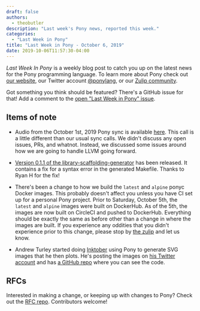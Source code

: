 ```yaml
---
draft: false
authors:
  - theobutler
description: "Last week's Pony news, reported this week."
categories:
  - "Last Week in Pony"
title: "Last Week in Pony - October 6, 2019"
date: 2019-10-06T11:57:30-04:00
---
```

_Last Week In Pony_ is a weekly blog post to catch you up on the latest news for the Pony programming language. To learn more about Pony check out [our website](https://ponylang.io), our Twitter account [@ponylang](https://twitter.com/ponylang), or our [Zulip community](https://ponylang.zulipchat.com).

Got something you think should be featured? There's a GitHub issue for that! Add a comment to the [open "Last Week in Pony" issue](https://github.com/ponylang/ponylang.github.io/issues?q=is%3Aissue+is%3Aopen+label%3Alast-week-in-pony).
<!-- more -->

## Items of note

- Audio from the October 1st, 2019 Pony sync is available [here](https://sync-recordings.ponylang.io/r/2019_10_01.m4a). This call is a little different than our usual sync calls. We didn't discuss any open issues, PRs, and whatnot. Instead, we discussed some issues around how we are going to handle LLVM going forward.

- [Version 0.1.1 of the library-scaffolding-generator](https://github.com/ponylang/library-scaffolding-generator/releases/tag/0.1.1) has been released. It contains a fix for a syntax error in the generated Makefile. Thanks to Ryan H for the fix!

- There's been a change to how we build the `latest` and `alpine` ponyc Docker images. This probably doesn't affect you unless you have CI set up for a personal Pony project. Prior to Saturday, October 5th, the `latest` and `alpine` images were built on DockerHub. As of the 5th, the images are now built on CircleCI and pushed to DockerHub. Everything should be exactly the same as before other than a change in where the images are built. If you experience any oddities that you didn't experience prior to this change, please stop by [the zulip](https://ponylang.zulipchat.com/) and let us know.

- Andrew Turley started doing [Inktober](https://inktober.com/) using Pony to generate SVG images that he then plots. He's posting the images on [his Twitter account](https://twitter.com/casio_juarez) and has [a GitHub repo](https://github.com/aturley/follow-the-plot-2) where you can see the code.

## RFCs

Interested in making a change, or keeping up with changes to Pony? Check out the [RFC repo](https://github.com/ponylang/rfcs). Contributors welcome!
